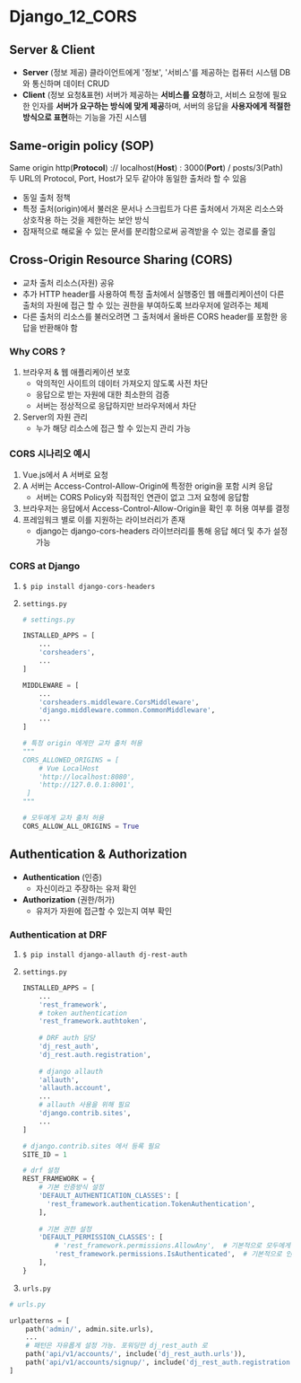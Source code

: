 

# Django_12_CORS



## Server & Client

- **Server** (정보 제공)
  클라이언트에게 '정보', '서비스'를 제공하는 컴퓨터 시스템
  DB와 통신하며 데이터 CRUD
- **Client** (정보 요청&표현)
  서버가 제공하는 **서비스를 요청**하고, 서비스 요청에 필요한 인자를 **서버가 요구하는 방식에 맞게 제공**하며, 서버의 응답을 **사용자에게 적절한 방식으로 표현**하는 기능을 가진 시스템



## Same-origin policy (SOP)

Same origin http(**Protocol**) :// localhost(**Host**) : 3000(**Port**) / posts/3(Path)
두 URL의 Protocol, Port, Host가 모두 같아야 동일한 출처라 할 수 있음

- 동일 출처 정책
- 특정 출처(origin)에서 불러온 문서나 스크립트가 다른 출처에서 가져온 리소스와 상호작용 하는 것을 제한하는 보안 방식
- 잠재적으로 해로울 수 있는 문서를 분리함으로써 공격받을 수 있는 경로를 줄임



## Cross-Origin Resource Sharing (CORS)

- 교차 출처 리소스(자원) 공유
- 추가 HTTP header를 사용하여 특정 출처에서 실행중인 웹 애플리케이션이 다른 출처의 자원에 접근 할 수 있는 권한을 부여하도록 브라우저에 알려주는 체제
- 다른 출처의 리소스를 불러오려면 그 출처에서 올바른 CORS header를 포함한 응답을 반환해야 함



### Why CORS ?

1. 브라우저 & 웹 애플리케이션 보호
   - 악의적인 사이트의 데이터 가져오지 않도록 사전 차단
   - 응답으로 받는 자원에 대한 최소한의 검증
   - 서버는 정상적으로 응답하지만 브라우저에서 차단
2. Server의 자원 관리
   - 누가 해당 리소스에 접근 할 수 있는지 관리 가능



### CORS 시나리오 예시

1. Vue.js에서 A 서버로 요청
2. A 서버는 Access-Control-Allow-Origin에 특정한 origin을 포함 시켜 응답
   - 서버는 CORS Policy와 직접적인 연관이 없고 그저 요청에 응답함
3. 브라우저는 응답에서 Access-Control-Allow-Origin을 확인 후 허용 여부를 결정
4. 프레임워크 별로 이를 지원하는 라이브러리가 존재
   - django는 django-cors-headers 라이브러리를 통해 응답 헤더 및 추가 설정 가능



### CORS at Django

1. `$ pip install django-cors-headers`

2. `settings.py`

   ```python
   # settings.py
   
   INSTALLED_APPS = [
       ...
       'corsheaders',
       ...
   ]
   
   MIDDLEWARE = [
       ...
       'corsheaders.middleware.CorsMiddleware',
       'django.middleware.common.CommonMiddleware',
       ...
   ]
   
   # 특정 origin 에게만 교차 출처 허용
   """
   CORS_ALLOWED_ORIGINS = [
       # Vue LocalHost
       'http://localhost:8080',
       'http://127.0.0.1:8001',
   	]
   """
   
   # 모두에게 교차 출처 허용
   CORS_ALLOW_ALL_ORIGINS = True
   ```

   

   

## Authentication & Authorization

- **Authentication** (인증)
  -  자신이라고 주장하는 유저 확인
- **Authorization** (권한/허가)
  - 유저가 자원에 접근할 수 있는지 여부 확인



### Authentication at DRF

1. `$ pip install django-allauth dj-rest-auth` 

2. `settings.py`

   ```python
   INSTALLED_APPS = [
       ...
       'rest_framework',
       # token authentication
       'rest_framework.authtoken',
       
       # DRF auth 담당
       'dj_rest_auth',
       'dj_rest.auth.registration',
       
       # django allauth
       'allauth',
       'allauth.account',
       ...
       # allauth 사용을 위해 필요
       'django.contrib.sites',
       ...
   ]
   
   # django.contrib.sites 에서 등록 필요
   SITE_ID = 1
   
   # drf 설정
   REST_FRAMEWORK = {
       # 기본 인증방식 설정
       'DEFAULT_AUTHENTICATION_CLASSES': [
         'rest_framework.authentication.TokenAuthentication',  
       ],
       
       # 기본 권한 설정
       'DEFAULT_PERMISSION_CLASSES': [
           # 'rest_framework.permissions.AllowAny',  # 기본적으로 모두에게 허용
           'rest_framework.permissions.IsAuthenticated',  # 기본적으로 인증받아야 사용
       ],
   }
   ```

3.  `urls.py`

   ```python
   # urls.py
   
   urlpatterns = [
       path('admin/', admin.site.urls),
       ...
       # 패턴은 자유롭게 설정 가능. 포워딩만 dj_rest_auth 로
       path('api/v1/accounts/', include('dj_rest_auth.urls')),
       path('api/v1/accounts/signup/', include('dj_rest_auth.registration.urls')),
   ]
   ```
   
   